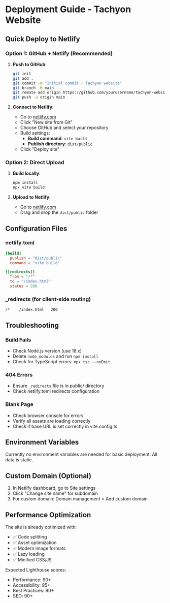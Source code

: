 # Deployment Guide - Tachyon Website

## Quick Deploy to Netlify

### Option 1: GitHub + Netlify (Recommended)

1. **Push to GitHub**:
   ```bash
   git init
   git add .
   git commit -m "Initial commit - Tachyon website"
   git branch -M main
   git remote add origin https://github.com/yourusername/tachyon-website.git
   git push -u origin main
   ```

2. **Connect to Netlify**:
   - Go to [netlify.com](https://netlify.com)
   - Click "New site from Git"
   - Choose GitHub and select your repository
   - Build settings:
     - **Build command**: `vite build`
     - **Publish directory**: `dist/public`
   - Click "Deploy site"

### Option 2: Direct Upload

1. **Build locally**:
   ```bash
   npm install
   npx vite build
   ```

2. **Upload to Netlify**:
   - Go to [netlify.com](https://netlify.com)
   - Drag and drop the `dist/public` folder

## Configuration Files

### netlify.toml
```toml
[build]
  publish = "dist/public"
  command = "vite build"

[[redirects]]
  from = "/*"
  to = "/index.html"
  status = 200
```

### _redirects (for client-side routing)
```
/*    /index.html   200
```

## Troubleshooting

### Build Fails
- Check Node.js version (use 18.x)
- Delete `node_modules` and run `npm install`
- Check for TypeScript errors: `npx tsc --noEmit`

### 404 Errors
- Ensure `_redirects` file is in public/ directory
- Check netlify.toml redirects configuration

### Blank Page
- Check browser console for errors
- Verify all assets are loading correctly
- Check if base URL is set correctly in vite.config.ts

## Environment Variables

Currently no environment variables are needed for basic deployment. All data is static.

## Custom Domain (Optional)

1. In Netlify dashboard, go to Site settings
2. Click "Change site name" for subdomain
3. For custom domain: Domain management > Add custom domain

## Performance Optimization

The site is already optimized with:
- ✅ Code splitting
- ✅ Asset optimization
- ✅ Modern image formats
- ✅ Lazy loading
- ✅ Minified CSS/JS

Expected Lighthouse scores:
- Performance: 90+
- Accessibility: 95+
- Best Practices: 90+
- SEO: 90+